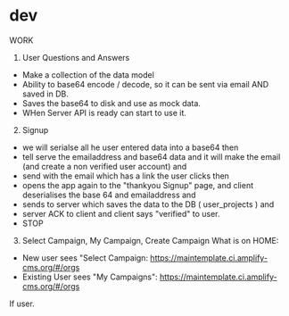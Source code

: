 # dev

WORK


1. User Questions and Answers
- Make a collection of the data model
- Ability to base64 encode / decode, so it can be sent via email AND saved in DB.
- Saves the base64 to disk and use as mock data.
- WHen Server API is ready can start to use it.

2. Signup
- we will serialse all he user entered data into a base64 then
- tell serve the emailaddress and base64 data and it will make the email (and create a non verified user account) and
- send with the email which has a link the user clicks then
- opens the app again to the "thankyou Signup" page, and client deserialises the base 64 and emailaddress and
- sends to server which saves the data to the DB ( user_projects ) and
- server ACK to client and client says "verified" to user.
- STOP

3. Select Campaign, My Campaign, Create Campaign
What is on HOME:
- New user sees "Select Campaign: https://maintemplate.ci.amplify-cms.org/#/orgs
- Existing User sees "My Campaigns": https://maintemplate.ci.amplify-cms.org/#/orgs

If user. 